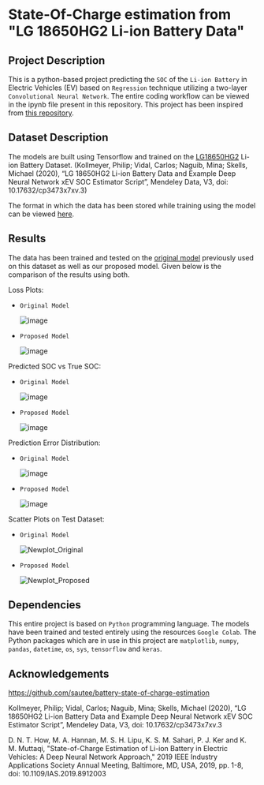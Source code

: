 # State-Of-Charge estimation from "LG 18650HG2 Li-ion Battery Data"

## Project Description
This is a python-based project predicting the `SOC` of the `Li-ion Battery` in Electric Vehicles (EV) based on `Regression` technique utilizing a two-layer `Convolutional Neural Network`. The entire coding workflow can be viewed in the ipynb file present in this repository.
This project has been inspired from [this repository](https://github.com/sautee/battery-state-of-charge-estimation/tree/main).

## Dataset Description
The models are built using Tensorflow and trained on the [LG18650HG2](https://data.mendeley.com/datasets/cp3473x7xv/3) Li-ion Battery Dataset.
(Kollmeyer, Philip; Vidal, Carlos; Naguib, Mina; Skells, Michael (2020), “LG 18650HG2 Li-ion Battery Data and Example Deep Neural Network xEV SOC Estimator Script”, Mendeley Data, V3, doi: 10.17632/cp3473x7xv.3)

The format in which the data has been stored while training using the model can be viewed [here](https://drive.google.com/drive/folders/1fwOdWS7FWJw0zuVVotXa_1kmB0fOGEgg).

## Results
The data has been trained and tested on the [original model](https://github.com/sautee/battery-state-of-charge-estimation/blob/main/training/lg/lg_cnn_minmaxnorm_1Hz_conv1d.ipynb) previously used on this dataset as well as our proposed model. Given below is the comparison of the results using both.

Loss Plots:
-     Original Model
     ![image](https://github.com/AGNISH13/SOC_Estimation_Battery/assets/84792746/9c984174-1365-4fb2-a1c2-38f06a72ba98)
-     Proposed Model
     ![image](https://github.com/AGNISH13/SOC_Estimation_Battery/assets/84792746/52b99ab6-9255-40a7-98bc-0f227a6c5848)

Predicted SOC vs True SOC:
-     Original Model
     ![image](https://github.com/AGNISH13/SOC_Estimation_Battery/assets/84792746/7e9a422c-b71f-4f1f-9478-e23b33bbae62)
-     Proposed Model
     ![image](https://github.com/AGNISH13/SOC_Estimation_Battery/assets/84792746/40e489d7-2b1a-4aec-a11c-781bf383eff1)

Prediction Error Distribution:
-     Original Model
     ![image](https://github.com/AGNISH13/SOC_Estimation_Battery/assets/84792746/bdffac8d-d888-402c-85cd-65d663e5c158)
-     Proposed Model
     ![image](https://github.com/AGNISH13/SOC_Estimation_Battery/assets/84792746/df58af2b-f058-4165-9d6e-eafdadf60d79)

Scatter Plots on Test Dataset:
-     Original Model
     ![Newplot_Original](https://github.com/AGNISH13/SOC_Estimation_Battery/assets/84792746/fe589713-c030-432b-95ab-1209a3c59d76)
-     Proposed Model
     ![Newplot_Proposed](https://github.com/AGNISH13/SOC_Estimation_Battery/assets/84792746/56f1263d-a3db-42c4-a843-62985e71c3db)

## Dependencies
This entire project is based on `Python` programming language. The models have been trained and tested entirely using the resources `Google Colab`.
The Python packages which are in use in this project are  `matplotlib`, `numpy`, `pandas`, `datetime`, `os`, `sys`, `tensorflow` and `keras`.

## Acknowledgements
https://github.com/sautee/battery-state-of-charge-estimation

Kollmeyer, Philip; Vidal, Carlos; Naguib, Mina; Skells, Michael (2020), “LG 18650HG2 Li-ion Battery Data and Example Deep Neural Network xEV SOC Estimator Script”, Mendeley Data, V3, doi: 10.17632/cp3473x7xv.3

D. N. T. How, M. A. Hannan, M. S. H. Lipu, K. S. M. Sahari, P. J. Ker and K. M. Muttaqi, "State-of-Charge Estimation of Li-ion Battery in Electric Vehicles: A Deep Neural Network Approach," 2019 IEEE Industry Applications Society Annual Meeting, Baltimore, MD, USA, 2019, pp. 1-8, doi: 10.1109/IAS.2019.8912003
